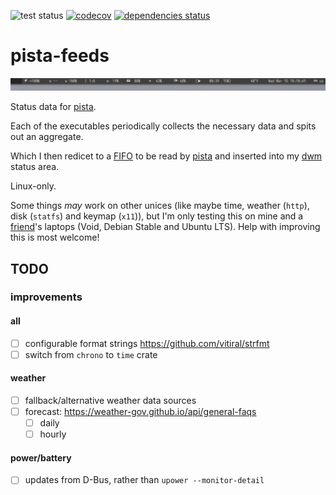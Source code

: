 ![test status](https://github.com/xandkar/pista-feeds/actions/workflows/test.yml/badge.svg)
[![codecov](https://codecov.io/gh/xandkar/pista-feeds/branch/dominus/graph/badge.svg)](https://codecov.io/gh/xandkar/pista-feeds)
[![dependencies status](https://deps.rs/repo/github/xandkar/pista-feeds/status.svg)](https://deps.rs/repo/github/xandkar/pista-feeds)

pista-feeds
===============================================================================
![Screenshot](screenshot.png)

Status data for [pista](https://github.com/xandkar/pista).

Each of the executables periodically collects the necessary data and spits out
an aggregate.

Which I then redicet to a [FIFO](https://en.wikipedia.org/wiki/Named_pipe) to
be read by [pista](https://github.com/xandkar/pista) and inserted into my
[dwm](https://dwm.suckless.org/) status area.

Linux-only.

Some things _may_ work on other unices (like maybe time, weather (`http`), disk
(`statfs`) and keymap (`x11`)), but I'm only testing this on mine and a
[friend](https://github.com/asinovski)'s laptops (Void, Debian Stable and
Ubuntu LTS). Help with improving this is most welcome!

TODO
----

### improvements
#### all
- [ ] configurable format strings https://github.com/vitiral/strfmt
- [ ] switch from `chrono` to `time` crate

#### weather
- [ ] fallback/alternative weather data sources
- [ ] forecast: https://weather-gov.github.io/api/general-faqs
  - [ ] daily
  - [ ] hourly

#### power/battery
- [ ] updates from D-Bus, rather than `upower --monitor-detail`
